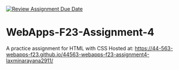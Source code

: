 [![Review Assignment Due Date](https://classroom.github.com/assets/deadline-readme-button-24ddc0f5d75046c5622901739e7c5dd533143b0c8e959d652212380cedb1ea36.svg)](https://classroom.github.com/a/4tKarLeg)
# WebApps-F23-Assignment-4
A practice assignment for HTML with CSS 
Hosted at: https://44-563-webapps-f23.github.io/44563-webapps-f23-assignment4-laxminarayana2911/
